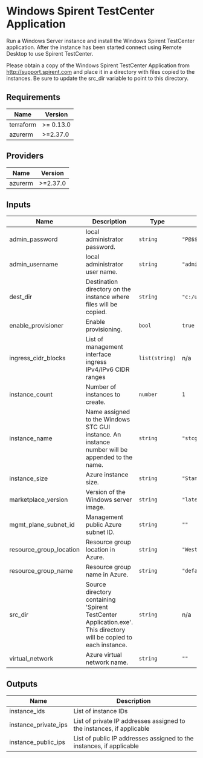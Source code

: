 # Windows Spirent TestCenter Application

Run a Windows Server instance and install the Windows Spirent TestCenter application.
After the instance has been started connect using Remote Desktop to use Spirent TestCenter.

Please obtain a copy of the Windows Spirent TestCenter Application from http://support.spirent.com
and place it in a directory with files copied to the instances.  Be sure to update the src_dir variable to point to this directory.


<!-- BEGINNING OF PRE-COMMIT-TERRAFORM DOCS HOOK -->
## Requirements

| Name | Version |
|------|---------|
| terraform | >= 0.13.0 |
| azurerm | >=2.37.0 |

## Providers

| Name | Version |
|------|---------|
| azurerm | >=2.37.0 |

## Inputs

| Name | Description | Type | Default | Required |
|------|-------------|------|---------|:--------:|
| admin\_password | local administrator password. | `string` | `"P@$$w0rd1234!"` | no |
| admin\_username | local administrator user name. | `string` | `"adminuser"` | no |
| dest\_dir | Destination directory on the instance where files will be copied. | `string` | `"c:/users/adminuser/downloads"` | no |
| enable\_provisioner | Enable provisioning. | `bool` | `true` | no |
| ingress\_cidr\_blocks | List of management interface ingress IPv4/IPv6 CIDR ranges | `list(string)` | n/a | yes |
| instance\_count | Number of instances to create. | `number` | `1` | no |
| instance\_name | Name assigned to the Windows STC GUI instance.  An instance number will be appended to the name. | `string` | `"stcgui"` | no |
| instance\_size | Azure instance size. | `string` | `"Standard_DS1_v2"` | no |
| marketplace\_version | Version of the Windows server image. | `string` | `"latest"` | no |
| mgmt\_plane\_subnet\_id | Management public Azure subnet ID. | `string` | `""` | no |
| resource\_group\_location | Resource group location in Azure. | `string` | `"West US"` | no |
| resource\_group\_name | Resource group name in Azure. | `string` | `"default"` | no |
| src\_dir | Source directory containing 'Spirent TestCenter Application.exe'.  This directory will be copied to each instance. | `string` | n/a | yes |
| virtual\_network | Azure virtual network name. | `string` | `""` | no |

## Outputs

| Name | Description |
|------|-------------|
| instance\_ids | List of instance IDs |
| instance\_private\_ips | List of private IP addresses assigned to the instances, if applicable |
| instance\_public\_ips | List of public IP addresses assigned to the instances, if applicable |

<!-- END OF PRE-COMMIT-TERRAFORM DOCS HOOK -->